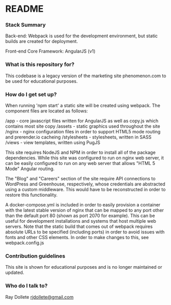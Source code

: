 # README #

### Stack Summary ###

Back-end: Webpack is used for the development environment, but static builds are created for deployment.

Front-end Core Framework: AngularJS (v1)

### What is this repository for? ###

This codebase is a legacy version of the marketing site phenomenon.com to be used for educational purposes.

### How do I get set up? ###

When running 'npm start' a static site will be created using webpack.  The component files are located as follows:

/app - core javascript files written for AngularJS as well as copy.js which contains most site copy
/assets - static graphics used throughout the site
/nginx - nginx configuration files in order to support HTML5 mode routing and prerender.io cacheing
/stylesheets - stylesheets, written in SASS
/views - view templates, written using PugJS

This site requires NodeJS and NPM in order to install all of the package dependencies.  While this site was
configured to run on nginx web server, it can be easily configured to run on any web server that allows "HTML 5 Mode"
Angular routing.

The "Blog" and "Careers" section of the site require API connections to WordPress and Greenhouse, respectively, whose
credentials are abstracted using a custom middleware.  This would have to be reconstructed in order to restore
this functionality.

A docker-compose.yml is included in order to easily provision a container with the latest stable version of nginx that
can be mapped to any port other than the default port 80 (shown as port 2070 for example).  This can be useful for
development installations and systems that host multiple web servers.  Note that the static build that comes out of
webpack requires absolute URLs to be specified (including ports) in order to avoid issues with fonts and other CSS
elements.  In order to make changes to this, see webpack.config.js

### Contribution guidelines ###

This site is shown for educational purposes and is no longer maintained or updated.

### Who do I talk to? ###

Ray Dollete <rjdollete@gmail.com>
